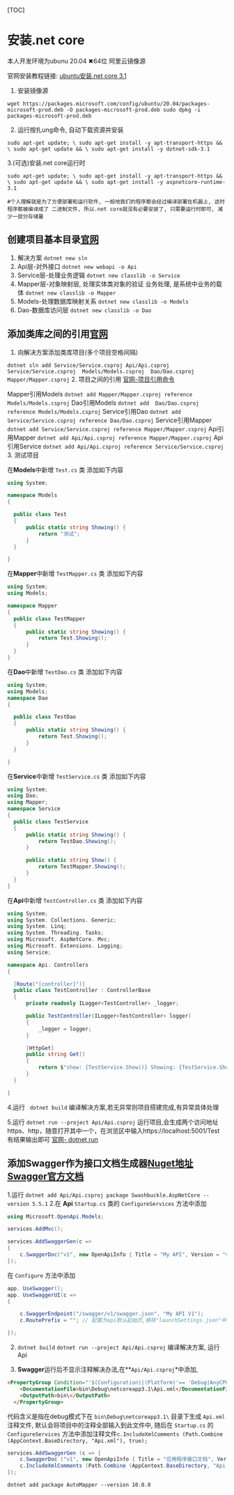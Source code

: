 [TOC]

# 安装.net core

本人开发环境为ubunu 20.04 ✖64位  阿里云镜像源

官网安装教程链接: [ubuntu安装.net core 3.1](https://docs.microsoft.com/zh-cn/dotnet/core/install/linux-ubuntu#2004-)

1. 安装镜像源

`wget https://packages.microsoft.com/config/ubuntu/20.04/packages-microsoft-prod.deb -O packages-microsoft-prod.deb
sudo dpkg -i packages-microsoft-prod.deb
`

2. 运行按扎ung命令, 自动下载资源并安装

`sudo apt-get update; \
  sudo apt-get install -y apt-transport-https && \
  sudo apt-get update && \
  sudo apt-get install -y dotnet-sdk-3.1
`

3.(可选)安装.net core运行时

`sudo apt-get update; \
  sudo apt-get install -y apt-transport-https && \
  sudo apt-get update && \
  sudo apt-get install -y aspnetcore-runtime-3.1
`

 `
 #个人理解就是为了方便部署和运行软件, 一般地我们的程序都会经过编译部署在机器上, 这时程序都被编译成了
 二进制文件, 所以.net core就没有必要安装了, 只需要运行时即可, 减少一部分存储量
 `

## 创建项目基本目录[官网](https://docs.microsoft.com/zh-cn/dotnet/core/tools/dotnet-sln)

1. 解决方案 `dotnet new sln`
2. Api层-对外接口 `dotnet new webapi -o Api`
3. Service层-处理业务逻辑 `dotnet new classlib -o Service`
4. Mapper层-对象映射层, 处理实体类对象的验证 业务处理, 是系统中业务的载体 `dotnet new classlib -o Mapper`
5. Models-处理数据库映射关系 `dotnet new classlib -o Models`
6. Dao-数据库访问层 `dotnet new classlib -o Dao`

## 添加类库之间的引用[官网](https://docs.microsoft.com/zh-cn/dotnet/core/tools/dotnet-sln)

1. 向解决方案添加类库项目(多个项目空格间隔)

 `dotnet sln add Service/Service.csproj Api/Api.csproj Service/Service.csproj  Models/Models.csproj  Dao/Dao.csproj Mapper/Mapper.csproj`
2. 项目之间的引用 [官网-项目引用命令](https://docs.microsoft.com/zh-cn/dotnet/core/tools/dotnet-add-reference)

  Mapper引用Models `dotnet add Mapper/Mapper.csproj reference Models/Models.csproj`
  Dao引用Models `dotnet add  Dao/Dao.csproj reference Models/Models.csproj`
  Service引用Dao `dotnet add Service/Service.csproj reference Dao/Dao.csproj`
  Service引用Mapper `dotnet add Service/Service.csproj reference Mapper/Mapper.csproj`
  Api引用Mapper `dotnet add Api/Api.csproj reference Mapper/Mapper.csproj`
  Api引用Service `dotnet add Api/Api.csproj reference Service/Service.csproj`
3. 测试项目

  在**Models**中新增 `Test.cs` 类 添加如下内容
  ```C#
  using System; 

namespace Models
{

    public class Test
    {
        public static string Showing() {
            return "测试";
        }
    }

}

``` 
在**Mapper**中新增 `TestMapper.cs` 类 添加如下内容
  ```C#
  using System;
using Models;

namespace Mapper
{
    public class TestMapper
    {
        public static string Showing() {
            return Test.Showing();
        }
    }
}

```

在**Dao**中新增 `TestDao.cs` 类 添加如下内容
  ```C#
  using System; 
using Models; 
namespace Dao
{

    public class TestDao
    {
        public static string Showing() {
            return Test.Showing();
        }
    }

}

``` 
在**Service**中新增 `TestService.cs` 类 添加如下内容
  ```C#
  using System;
using Dao;
using Mapper;
namespace Service
{
    public class TestService
    {
        public static string Showing() {
            return TestDao.Showing();
        }

        public static string Show() {
            return TestMapper.Showing();
        }
    }
}

```

在**Api**中新增 `TestController.cs` 类 添加如下内容
  ```C#
  using System; 
using System. Collections. Generic; 
using System. Linq; 
using System. Threading. Tasks; 
using Microsoft. AspNetCore. Mvc; 
using Microsoft. Extensions. Logging; 
using Service; 

namespace Api. Controllers
{

    [Route("[controller]")]
    public class TestController : ControllerBase
    {
        private readonly ILogger<TestController> _logger;

        public TestController(ILogger<TestController> logger)
        {
            _logger = logger;
        }

        [HttpGet]
        public string Get()
        {
            return $"show: {TestService.Show()} Showing: {TestService.Showing()}";
        }
    }

}

``` 
4.运行 ` dotnet build` 编译解决方案,若无异常则项目搭建完成,有异常具体处理

5.运行 `dotnet run --project Api/Api.csproj` 运行项目,会生成两个访问地址https、http，随意打开其中一个，在浏览区中输入https://localhost:5001/Test 有结果输出即可
[官网- dotnet run](https://docs.microsoft.com/zh-cn/dotnet/core/tools/dotnet-run)

## 添加Swagger作为接口文档生成器[Nuget地址](https://www.nuget.org/packages/Swashbuckle.AspNetCore/) [Swagger官方文档](https://github.com/domaindrivendev/Swashbuckle.AspNetCore)

1.运行 `dotnet add Api/Api.csproj package Swashbuckle.AspNetCore --version 5.5.1`
2.在 **Api** `Startup.cs` 类的 `ConfigureServices` 方法中添加

```C#
using Microsoft.OpenApi.Models;

services.AddMvc();

services.AddSwaggerGen(c =>
{
    c.SwaggerDoc("v1", new OpenApiInfo { Title = "My API", Version = "v1" });
});
```

在 `Configure` 方法中添加
```C#
app. UseSwagger(); 
app. UseSwaggerUI(c =>
{

    c.SwaggerEndpoint("/swagger/v1/swagger.json", "My API V1");
    c.RoutePrefix = ""; // 配置为api默认起始页,移除"launchSettings.json"中launchUrl属性

}); 

``` 

2. `dotnet build`  `dotnet run --project Api/Api.csproj` 编译解决方案, 运行Api

3. **Swagger**运行后不显示注释解决办法,在**`Api/Api.csproj`*中添加,

```Html
<PropertyGroup Condition="'$(Configuration)|(Platform)'== 'Debug|AnyCPU'">
    <DocumentationFile>bin\Debug\netcoreapp3.1\Api.xml</DocumentationFile>
    <OutputPath>bin\</OutputPath>
  </PropertyGroup>
```

代码含义是指在debug模式下在 `bin\Debug\netcoreapp3.1\` 目录下生成 `Api.xml` 注释文件, 默认会将项目中的注释全部输入到此文件中, 随后在 `Startup.cs` 的 `ConfigureServices` 方法中添加注释文件`c.IncludeXmlComments (Path.Combine (AppContext.BaseDirectory, "Api.xml"), true);`
```C#
services.AddSwaggerGen (c => {
    c.SwaggerDoc ("v1", new OpenApiInfo { Title = "应用程序接口文档", Version = "v1" });
    c.IncludeXmlComments (Path.Combine (AppContext.BaseDirectory, "Api.xml"), true);
});

```

 `dotnet add package AutoMapper --version 10.0.0`
